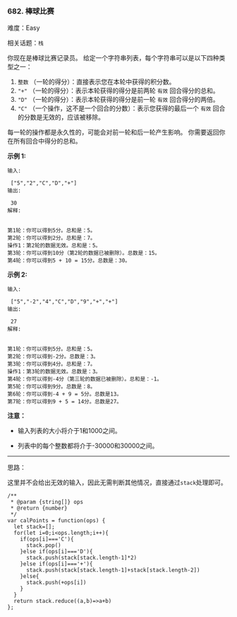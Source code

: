 ### 682. 棒球比赛

难度：Easy

相关话题：`栈`

你现在是棒球比赛记录员。
给定一个字符串列表，每个字符串可以是以下四种类型之一：
1. `整数` （一轮的得分）：直接表示您在本轮中获得的积分数。
2.  `"+"` （一轮的得分）：表示本轮获得的得分是前两轮 `有效` 回合得分的总和。
3.  `"D"` （一轮的得分）：表示本轮获得的得分是前一轮 `有效` 回合得分的两倍。
4.  `"C"` （一个操作，这不是一个回合的分数）：表示您获得的最后一个 `有效` 回合的分数是无效的，应该被移除。

每一轮的操作都是永久性的，可能会对前一轮和后一轮产生影响。
你需要返回你在所有回合中得分的总和。



**示例 1:** 





```
输入:

 ["5","2","C","D","+"]
输出:

 30
解释:

 
第1轮：你可以得到5分。总和是：5。
第2轮：你可以得到2分。总和是：7。
操作1：第2轮的数据无效。总和是：5。
第3轮：你可以得到10分（第2轮的数据已被删除）。总数是：15。
第4轮：你可以得到5 + 10 = 15分。总数是：30。

```


**示例 2:** 





```
输入:

 ["5","-2","4","C","D","9","+","+"]
输出:

 27
解释:

 
第1轮：你可以得到5分。总和是：5。
第2轮：你可以得到-2分。总数是：3。
第3轮：你可以得到4分。总和是：7。
操作1：第3轮的数据无效。总数是：3。
第4轮：你可以得到-4分（第三轮的数据已被删除）。总和是：-1。
第5轮：你可以得到9分。总数是：8。
第6轮：你可以得到-4 + 9 = 5分。总数是13。
第7轮：你可以得到9 + 5 = 14分。总数是27。

```


**注意：** 




* 输入列表的大小将介于1和1000之间。

* 列表中的每个整数都将介于-30000和30000之间。






-----

思路：

这里并不会给出无效的输入，因此无需判断其他情况，直接通过`stack`处理即可。


```
/**
 * @param {string[]} ops
 * @return {number}
 */
var calPoints = function(ops) {
  let stack=[];
  for(let i=0;i<ops.length;i++){
    if(ops[i]==='C'){
      stack.pop()
    }else if(ops[i]==='D'){
      stack.push(stack[stack.length-1]*2)
    }else if(ops[i]==='+'){
      stack.push(stack[stack.length-1]+stack[stack.length-2])
    }else{
      stack.push(+ops[i])
    }
  }
  return stack.reduce((a,b)=>a+b)
};



```

